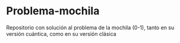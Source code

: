# Problema-mochila
Repositorio con solución al problema de la mochila (0-1), tanto en su versión cuántica, como en su versión clásica  
